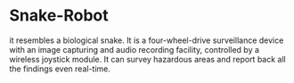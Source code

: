 # Snake-Robot
it resembles a biological snake. It is a four-wheel-drive surveillance device with an image capturing and audio recording facility, controlled by a wireless joystick module. It can survey hazardous areas and report back all the findings even real-time.
